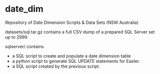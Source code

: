 # date_dim
Repository of Date Dimension Scripts &amp; Data Sets (NSW Australia)

datasets/sql.tar.gz contains a full CSV dump of a prepared SQL Server set up to 2999.

sqlserver/ contains
 - a SQL script to create and populate a date dimension table
 - a python script to generate SQL UPDATE statements for Easter.
 - a SQL script created by the previous script.
